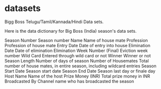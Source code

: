 # datasets
Bigg Boss Telugu/Tamil/Kannada/Hindi Data sets.

Here is the data dictionary for Big Boss (India) season's data sets.

Season Number	          Season number
Name	                  Name of house mate
Profession	            Profession of house mate
Entry Date	            Date of entry into house
Elimination Date	      Date of elimination
Elimination Week Number	(Final) Eviction week number
Wild Card	              Entered through wild card or not
Winner	                Winner or not
Season Length	          Number of days of season
Number of Housemates	  Total number of house mates, in entire season, including wildcard entries
Season Start Date	      Season start date
Season End Date	        Season last day or finale day
Host Name	              Name of the host
Prize Money (INR)	      Total prize money in INR
Broadcasted By	        Channel name who has broadcasted the season
